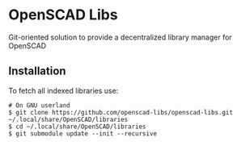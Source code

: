 # OpenSCAD Libs

Git-oriented solution to provide a decentralized library manager for OpenSCAD

## Installation

To fetch all indexed libraries use:

```console
# On GNU userland
$ git clone https://github.com/openscad-libs/openscad-libs.git ~/.local/share/OpenSCAD/libraries
$ cd ~/.local/share/OpenSCAD/libraries
$ git submodule update --init --recursive
```
